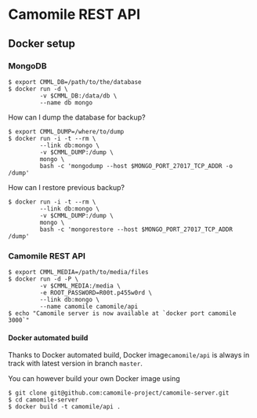 # Camomile REST API

## Docker setup

### MongoDB

```
$ export CMML_DB=/path/to/the/database
$ docker run -d \
         -v $CMML_DB:/data/db \
         --name db mongo
```

How can I dump the database for backup?

```
$ export CMML_DUMP=/where/to/dump
$ docker run -i -t --rm \
         --link db:mongo \
         -v $CMML_DUMP:/dump \
         mongo \
         bash -c 'mongodump --host $MONGO_PORT_27017_TCP_ADDR -o /dump'
```

How can I restore previous backup?

```
$ docker run -i -t --rm \
         --link db:mongo \
         -v $CMML_DUMP:/dump \
         mongo \
         bash -c 'mongorestore --host $MONGO_PORT_27017_TCP_ADDR /dump'
```

### Camomile REST API

```
$ export CMML_MEDIA=/path/to/media/files
$ docker run -d -P \
         -v $CMML_MEDIA:/media \
         -e ROOT_PASSWORD=R00t.p455w0rd \
         --link db:mongo \
         --name camomile camomile/api
$ echo "Camomile server is now available at `docker port camomile 3000`"
```

#### Docker automated build

Thanks to Docker automated build, Docker image`camomile/api` is always in track with latest version in branch `master`.

You can however build your own Docker image using
```
$ git clone git@github.com:camomile-project/camomile-server.git
$ cd camomile-server
$ docker build -t camomile/api . 
```
